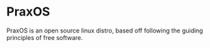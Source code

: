 # PraxOS
PraxOS is an open source linux distro, based off following the guiding principles of free software. 
